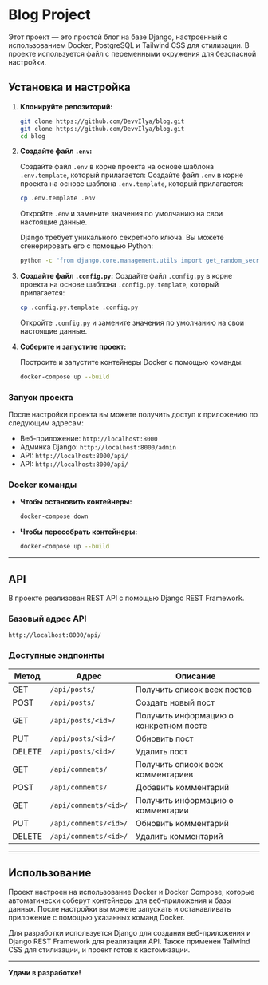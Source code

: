 # Blog Project

Этот проект — это простой блог на базе Django, настроенный с использованием Docker, PostgreSQL и Tailwind CSS для стилизации. В проекте используется файл с переменными окружения для безопасной настройки.

## Установка и настройка

1. **Клонируйте репозиторий:**

   ```bash
   git clone https://github.com/DevvIlya/blog.git
   git clone https://github.com/DevvIlya/blog.git
   cd blog
   ```

2. **Создайте файл `.env`:**

   Создайте файл `.env` в корне проекта на основе шаблона `.env.template`, который прилагается:
   Создайте файл `.env` в корне проекта на основе шаблона `.env.template`, который прилагается:

   ```bash
   cp .env.template .env
   ```

   Откройте `.env` и замените значения по умолчанию на свои настоящие данные.

   Django требует уникального секретного ключа. Вы можете сгенерировать его с помощью Python:

   ```bash
   python -c "from django.core.management.utils import get_random_secret_key; print(get_random_secret_key())"
   ```

3. **Создайте файл `.config.py`:**
    Создайте файл `.config.py` в корне проекта на основе шаблона `.config.py.template`, который прилагается:

    ```bash
   cp .config.py.template .config.py
   ```

    Откройте `.config.py` и замените значения по умолчанию на свои настоящие данные.

4. **Соберите и запустите проект:**

   Построите и запустите контейнеры Docker с помощью команды:

   ```bash
   docker-compose up --build
   ```

### Запуск проекта

После настройки проекта вы можете получить доступ к приложению по следующим адресам:

- Веб-приложение: `http://localhost:8000`
- Админка Django: `http://localhost:8000/admin`
- API: `http://localhost:8000/api/`
- API: `http://localhost:8000/api/`

### Docker команды

- **Чтобы остановить контейнеры:**

   ```bash
   docker-compose down
   ```

- **Чтобы пересобрать контейнеры:**

   ```bash
   docker-compose up --build
   ```

---

## API

В проекте реализован REST API с помощью Django REST Framework.

### Базовый адрес API

`http://localhost:8000/api/`

### Доступные эндпоинты

| Метод | Адрес                        | Описание                                 |
|-------|------------------------------|------------------------------------------|
| GET   | `/api/posts/`                | Получить список всех постов              |
| POST  | `/api/posts/`                | Создать новый пост                       |
| GET   | `/api/posts/<id>/`           | Получить информацию о конкретном посте   |
| PUT   | `/api/posts/<id>/`           | Обновить пост                            |
| DELETE| `/api/posts/<id>/`           | Удалить пост                             |
| GET   | `/api/comments/`             | Получить список всех комментариев        |
| POST  | `/api/comments/`             | Добавить комментарий                     |
| GET   | `/api/comments/<id>/`        | Получить информацию о комментарии        |
| PUT   | `/api/comments/<id>/`        | Обновить комментарий                     |
| DELETE| `/api/comments/<id>/`        | Удалить комментарий                      |

---

## Использование

Проект настроен на использование Docker и Docker Compose, которые автоматически соберут контейнеры для веб-приложения и базы данных. После настройки вы можете запускать и останавливать приложение с помощью указанных команд Docker.

Для разработки используется Django для создания веб-приложения и Django REST Framework для реализации API. Также применен Tailwind CSS для стилизации, и проект готов к кастомизации.

---

**Удачи в разработке!**
